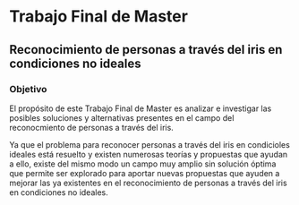 # Trabajo Final de Master
## Reconocimiento de personas a través del iris en condiciones no ideales

### Objetivo
El propósito de este Trabajo Final de Master es analizar e investigar las posibles soluciones y alternativas presentes en el campo del reconocmiento de personas a través del iris.

Ya que el problema para reconocer personas a través del iris en condicioles ideales está resuelto y existen numerosas teorías y propuestas que ayudan a ello, existe del mismo modo un campo muy amplio sin solución óptima que permite ser explorado para aportar nuevas propuestas que ayuden a mejorar las ya existentes en el reconocimiento de personas a través del iris en condiciones no ideales.